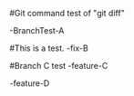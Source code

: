 
#Git command test of  "git diff"

-BranchTest-A

#This is a test.
-fix-B

#Branch C test
-feature-C

-feature-D

